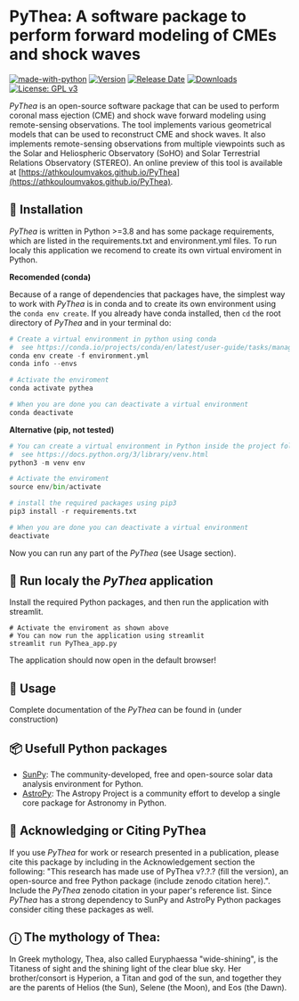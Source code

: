 # PyThea: A software package to perform forward modeling of CMEs and shock waves

[![made-with-python](https://img.shields.io/badge/Made%20with-Python-1f425f.svg)](https://www.python.org/)
[![Version](https://img.shields.io/github/v/release/AthKouloumvakos/PyThea)](https://github.com/AthKouloumvakos/PyThea/releases)
[![Release Date](https://img.shields.io/github/release-date/AthKouloumvakos/PyThea)](https://github.com/AthKouloumvakos/PyThea/releases)
[![Downloads](https://img.shields.io/github/downloads/AthKouloumvakos/PyThea/total)](https://github.com/AthKouloumvakos/PyThea)
[![License: GPL v3](https://img.shields.io/badge/License-GPL%20v3-blue.svg)](https://www.gnu.org/licenses/gpl-3.0)

_PyThea_ is an open-source software package that can be used to perform coronal mass ejection (CME) and shock wave forward modeling using remote-sensing observations. The tool implements various geometrical models that can be used to reconstruct CME and shock waves. It also implements remote-sensing observations from multiple viewpoints such as the Solar and Heliospheric Observatory (SoHO) and Solar Terrestrial Relations Observatory (STEREO). An online preview of this tool is available at [https://athkouloumvakos.github.io/PyThea](https://athkouloumvakos.github.io/PyThea).

## 💾 Installation

_PyThea_ is written in Python >=3.8 and has some package requirements, which are listed in the requirements.txt and environment.yml files. 
To run localy this application we recomend to create its own virtual enviroment in Python.

**Recomended (conda)**

Because of a range of dependencies that packages have, the simplest way to work with _PyThea_ 
is in conda and to create its own environment using the ```conda env create```. 
If you already have conda installed, then ```cd``` the root directory of _PyThea_ and in your terminal do:

```python
# Create a virtual environment in python using conda
#  see https://conda.io/projects/conda/en/latest/user-guide/tasks/manage-environments.html
conda env create -f environment.yml
conda info --envs

# Activate the enviroment
conda activate pythea

# When you are done you can deactivate a virtual environment
conda deactivate
```

**Alternative (pip, not tested)**

```python
# You can create a virtual environment in Python inside the project folder.
#  see https://docs.python.org/3/library/venv.html
python3 -m venv env

# Activate the enviroment
source env/bin/activate

# install the required packages using pip3
pip3 install -r requirements.txt

# When you are done you can deactivate a virtual environment
deactivate
```

Now you can run any part of the _PyThea_ (see Usage section).

## 🐾 Run localy the _PyThea_ application
Install the required Python packages, and then run the application with streamlit. 
```
# Activate the enviroment as shown above
# You can now run the application using streamlit
streamlit run PyThea_app.py
```
The application should now open in the default browser!

## 📙 Usage

Complete documentation of the _PyThea_ can be found in (under construction)

## 📦 Usefull Python packages
        
- [SunPy](https://sunpy.org/): The community-developed, free and open-source solar data analysis environment for Python.
- [AstroPy](https://www.astropy.org/): The Astropy Project is a community effort to develop a single core package for Astronomy in Python.

## 📜 Acknowledging or Citing PyThea

If you use _PyThea_ for work or research presented in a publication, please cite this package by including in the Acknowledgement section the following: "This research has made use of PyThea v?.?.? (fill the version), an open-source and free Python package (include zenodo citation here).". Include the _PyThea_ zenodo citation in your paper's reference list. Since _PyThea_ has a strong dependency to SunPy and AstroPy Python packages consider citing these packages as well.

## ⓘ The mythology of Thea:

In Greek mythology, Thea, also called Euryphaessa "wide-shining", is the Titaness of sight and the shining light of the clear blue sky. Her brother/consort is Hyperion, a Titan and god of the sun, and together they are the parents of Helios (the Sun), Selene (the Moon), and Eos (the Dawn).
